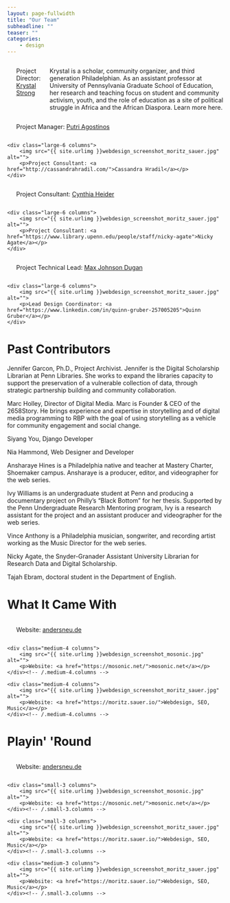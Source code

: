 ```yaml
---
layout: page-fullwidth
title: "Our Team"
subheadline: ""
teaser: ""
categories:
    - design
---
```

<!--more-->

<div class="row KS 1">
    <div class="small-12 large-6 large-centered columns">
        <img src="{{ site.urlimg }}webdesign_screenshot_andersneu.jpg" alt="">
        <p>Project Director: <a href="https://anthropology.sas.upenn.edu/people/krystal-strong">Krystal Strong</a></p>
        <p>Krystal is a scholar, community organizer, and third generation Philadelphian. As an assistant professor at University of Pennsylvania Graduate School of Education, her research and teaching focus on student and community activism, youth, and the role of education as a site of political struggle in Africa and the African Diaspora. Learn more here.</p>
    </div>

<div class="row 2">
    <div class="large-6 columns">
        <img src="{{ site.urlimg }}webdesign_screenshot_andersneu.jpg" alt="">
        <p>Project Manager: <a href="https://www.linkedin.com/today/author/putriagustinos">Putri Agostinos</a></p>
    </div>

    <div class="large-6 columns">
        <img src="{{ site.urlimg }}webdesign_screenshot_moritz_sauer.jpg" alt="">
        <p>Project Consultant: <a href="http://cassandrahradil.com/">Cassandra Hradil</a></p>
    </div>
</div>

<div class="row 3">
    <div class="large-6 columns">
        <img src="{{ site.urlimg }}webdesign_screenshot_andersneu.jpg" alt="">
        <p>Project Consultant: <a href="https://www.library.upenn.edu/people/staff/cynthia-heider">Cynthia Heider</a></p>
    </div>

    <div class="large-6 columns">
        <img src="{{ site.urlimg }}webdesign_screenshot_moritz_sauer.jpg" alt="">
        <p>Project Consultant: <a href="https://www.library.upenn.edu/people/staff/nicky-agate">Nicky Agate</a></p>
    </div>
</div>

<div class="row 4">
    <div class="large-6 columns">
        <img src="{{ site.urlimg }}mjd_bw.jpg/" alt="">
        <p>Project Technical Lead: <a href="http://maxjohnsondugan.com/">Max Johnson Dugan</a></p>
    </div>

    <div class="large-6 columns">
        <img src="{{ site.urlimg }}webdesign_screenshot_moritz_sauer.jpg" alt="">
        <p>Lead Design Coordinator: <a href="https://www.linkedin.com/in/quinn-gruber-257005205">Quinn Gruber</a></p>
    </div>
</div>

<h1>Past Contributors</h1>
<p></p>

<p>Jennifer Garcon, Ph.D., Project Archivist. Jennifer is the Digital Scholarship Librarian at Penn Libraries. She works to expand the libraries capacity to support the preservation of a vulnerable collection of data, through strategic partnership building and community collaboration.</p>
 
<p>Marc Holley, Director of Digital Media. Marc is Founder & CEO of the 2658Story. He brings experience and expertise in storytelling and of digital media programming to RBP with the goal of using storytelling as a vehicle for community engagement and social change.</p>


<p>Siyang You, Django Developer</p>
<p>Nia Hammond, Web Designer and Developer</p>
<p>Ansharaye Hines is a Philadelphia native and teacher at Mastery Charter, Shoemaker campus. Ansharaye is a producer, editor, and videographer for the web series.</p>
<p>Ivy Williams is an undergraduate student at Penn and producing a documentary project on Philly’s “Black Bottom” for her thesis. Supported by the Penn Undergraduate Research Mentoring program, Ivy is a research assistant for the project and an assistant producer and videographer for the web series.</p>
<p>Vince Anthony is a Philadelphia musician, songwriter, and recording artist working as the Music Director for the web series.</p>
<p>Nicky Agate, the Snyder-Granader Assistant University Librarian for Research Data and Digital Scholarship.</p>
<p>Tajah Ebram, doctoral student in the Department of English.</p>

<h1>What It Came With</h1>

<div class="row t30">
    <div class="medium-4 columns">
        <img src="{{ site.urlimg }}webdesign_screenshot_andersneu.jpg" alt="">
        <p>Website: <a href="https://andersneu.de/">andersneu.de</a></p>
    </div><!-- /.medium-4.columns -->

    <div class="medium-4 columns">
        <img src="{{ site.urlimg }}webdesign_screenshot_mosonic.jpg" alt="">
        <p>Website: <a href="https://mosonic.net/">mosonic.net</a></p>
    </div><!-- /.medium-4.columns -->

    <div class="medium-4 columns">
        <img src="{{ site.urlimg }}webdesign_screenshot_moritz_sauer.jpg" alt="">
        <p>Website: <a href="https://moritz.sauer.io/">Webdesign, SEO, Music</a></p>
    </div><!-- /.medium-4.columns -->
</div><!-- /.row -->

<h1>Playin' 'Round</h1>
<p></p>

<div class="row 3">
    <div class="small-3 columns">
        <img src="{{ site.urlimg }}webdesign_screenshot_andersneu.jpg" alt="">
        <p>Website: <a href="https://andersneu.de/">andersneu.de</a></p>
    </div><!-- /.small-3.columns -->

    <div class="small-3 columns">
        <img src="{{ site.urlimg }}webdesign_screenshot_mosonic.jpg" alt="">
        <p>Website: <a href="https://mosonic.net/">mosonic.net</a></p>
    </div><!-- /.small-3.columns -->

    <div class="small-3 columns">
        <img src="{{ site.urlimg }}webdesign_screenshot_moritz_sauer.jpg" alt="">
        <p>Website: <a href="https://moritz.sauer.io/">Webdesign, SEO, Music</a></p>
    </div><!-- /.small-3.columns -->

    <div class="medium-3 columns">
        <img src="{{ site.urlimg }}webdesign_screenshot_moritz_sauer.jpg" alt="">
        <p>Website: <a href="https://moritz.sauer.io/">Webdesign, SEO, Music</a></p>
    </div><!-- /.small-3.columns -->
</div><!-- /.row -->
